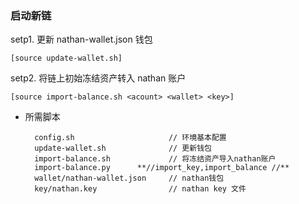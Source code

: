 ### 启动新链

setp1. 更新 nathan-wallet.json 钱包

	[source update-wallet.sh]
setp2. 将链上初始冻结资产转入 nathan 账户

	[source import-balance.sh <acount> <wallet> <key>] 

* 所需脚本

		config.sh                     // 环境基本配置
		update-wallet.sh              // 更新钱包
		import-balance.sh             // 将冻结资产导入nathan账户
		import-balance.py      **//import_key,import_balance //**
		wallet/nathan-wallet.json     // nathan钱包
		key/nathan.key                // nathan key 文件
